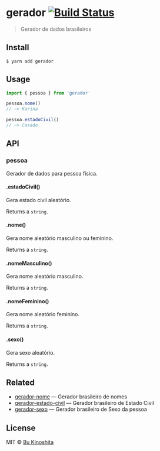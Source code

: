 # gerador [![Build Status](https://travis-ci.org/bukinoshita/gerador.svg?branch=master)](https://travis-ci.org/bukinoshita/gerador)

> Gerador de dados brasileiros

## Install

```
$ yarn add gerador
```

## Usage

```ts
import { pessoa } from 'gerador'

pessoa.nome()
// ~> Karina

pessoa.estadoCivil()
// ~> Casado
```

## API

### pessoa

Gerador de dados para pessoa física.

#### .estadoCivil()

Gera estado civil aleatório.

Returns a `string`.

#### .nome()

Gera nome aleatório masculino ou feminino.

Returns a `string`.

#### .nomeMasculino()

Gera nome aleatório masculino.

Returns a `string`.

#### .nomeFeminino()

Gera nome aleatório feminino.

Returns a `string`.

#### .sexo()

Gera sexo aleatório.

Returns a `string`.

## Related

- [gerador-nome](https://github.com/bukinoshita/gerador-nome) — Gerador brasileiro de nomes
- [gerador-estado-civil](https://github.com/bukinoshita/gerador-estado-civil) — Gerador brasileiro de Estado Civil
- [gerador-sexo](https://github.com/bukinoshita/gerador-sexo) — Gerador brasileiro de Sexo da pessoa

## License

MIT © [Bu Kinoshita](https://bukinoshita.com)
